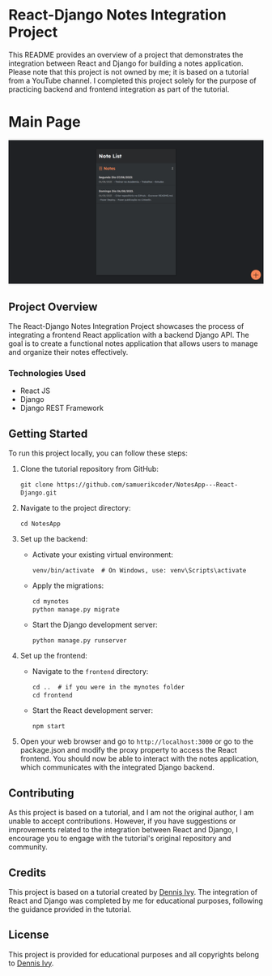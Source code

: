 # React-Django Notes Integration Project

This README provides an overview of a project that demonstrates the integration between React and Django for building a notes application. Please note that this project is not owned by me; it is based on a tutorial from a YouTube channel. I completed this project solely for the purpose of practicing backend and frontend integration as part of the tutorial.

# Main Page

![Screenshot](screenshot/noteapp-screenshot.png)

## Project Overview

The React-Django Notes Integration Project showcases the process of integrating a frontend React application with a backend Django API. The goal is to create a functional notes application that allows users to manage and organize their notes effectively.

### Technologies Used

- React JS
- Django
- Django REST Framework

## Getting Started

To run this project locally, you can follow these steps:

1. Clone the tutorial repository from GitHub:

    ```
    git clone https://github.com/samuerikcoder/NotesApp---React-Django.git
    ```

2. Navigate to the project directory:

    ```
    cd NotesApp
    ```

3. Set up the backend:



   - Activate your existing virtual environment:

     ```
     venv/bin/activate  # On Windows, use: venv\Scripts\activate
     ```

   - Apply the migrations:

     ```
     cd mynotes
     python manage.py migrate
     ```

   - Start the Django development server:

     ```
     python manage.py runserver
     ```

4. Set up the frontend:

   - Navigate to the `frontend` directory:

     ```
     cd ..  # if you were in the mynotes folder
     cd frontend
     ```

   - Start the React development server:

     ```
     npm start
     ```

5. Open your web browser and go to `http://localhost:3000` or go to the package.json and modify the proxy property to access the React frontend. You should now be able to interact with the notes application, which communicates with the integrated Django backend.

## Contributing

As this project is based on a tutorial, and I am not the original author, I am unable to accept contributions. However, if you have suggestions or improvements related to the integration between React and Django, I encourage you to engage with the tutorial's original repository and community.

## Credits

This project is based on a tutorial created by [Dennis Ivy](https://www.youtube.com/@DennisIvy). The integration of React and Django was completed by me for educational purposes, following the guidance provided in the tutorial.

## License

This project is provided for educational purposes and all copyrights belong to [Dennis Ivy](https://www.youtube.com/@DennisIvy).
